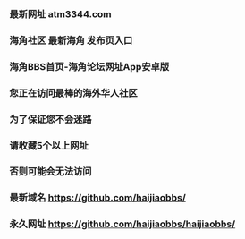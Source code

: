 ### 最新网址 atm3344.com
### 海角社区 最新海角 发布页入口
### 海角BBS首页-海角论坛网址App安卓版
### 
### 您正在访问最棒的海外华人社区
### 为了保证您不会迷路
### 请收藏5个以上网址
### 否则可能会无法访问
### 
### 最新域名 https://github.com/haijiaobbs/
### 永久网址 https://github.com/haijiaobbs/haijiaobbs/
  

